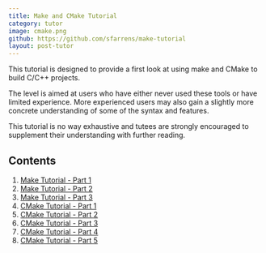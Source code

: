 ```yaml
---
title: Make and CMake Tutorial
category: tutor
image: cmake.png
github: https://github.com/sfarrens/make-tutorial
layout: post-tutor
---
```


This tutorial is designed to provide a first look at using make and CMake to build C/C++ projects.

The level is aimed at users who have either never used these tools or have limited experience. More experienced users may also gain a slightly more concrete understanding of some of the syntax and features.

This tutorial is no way exhaustive and tutees are strongly encouraged to supplement their understanding with further reading.

## Contents

1. [Make Tutorial - Part 1](https://github.com/sfarrens/make-tutorial/tree/master/make-part1)
1. [Make Tutorial - Part 2](https://github.com/sfarrens/make-tutorial/tree/master/make-part2)
1. [Make Tutorial - Part 3](https://github.com/sfarrens/make-tutorial/tree/master/make-part3)
1. [CMake Tutorial - Part 1](https://github.com/sfarrens/make-tutorial/tree/master/cmake-part1)
1. [CMake Tutorial - Part 2](https://github.com/sfarrens/make-tutorial/tree/master/cmake-part2)
1. [CMake Tutorial - Part 3](https://github.com/sfarrens/make-tutorial/tree/master/cmake-part3)
1. [CMake Tutorial - Part 4](https://github.com/sfarrens/make-tutorial/tree/master/cmake-part4)
1. [CMake Tutorial - Part 5](https://github.com/sfarrens/make-tutorial/tree/master/cmake-part5)
